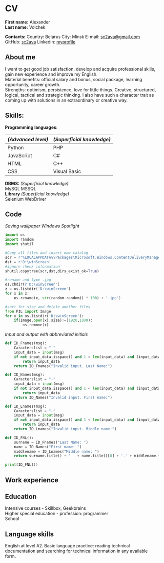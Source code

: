 # CV

**First name:**    Alexander  
**Last name:**    Volchek

**Contacts:** 
Country: Belarus
City: Minsk
E-mail: [sc2ava@gmail.com](https://gmail.com)  
GitHub: [sc2ava](https://github.com/sc2ava)
Linkedin: [myprofile](https://www.linkedin.com/in/alexander-volchek-o/)  

## **About me**  
I want to get good job satisfaction, develop and acquire professional skills, gain new experience and improve my English.  
Material benefits: official salary and bonus, social package, learning opportunity, career growth.  
Strengths: optimism, persistence, love for little things.
Creative, structured, logical, tactical and strategic thinking.
I also have such a character trait as coming up with solutions in an extraordinary or creative way.  

## **Skills:**
**Programming languages:**  
  

|*(Advanced level)* |*(Superficial knowledge)*|
|-------------------|-------------------------|
|Python             |PHP                      |
|JavaScript         |C#                       | 
|HTML               |C++                      |   
|CSS                |Visual Basic             |     
  
**DBMS:** *(Superficial knowledge)*    
MySQL
MSSQL  
**Library** *(Superficial knowledge)*    
Selenium WebDriver  

## **Code** 

*Saving wallpaper Windows Spotlight*

```Python
import os
import random
import shutil

#Copy all files and insert new catalog
scr = r'%LOCALAPPDATA%\Packages\Microsoft.Windows.ContentDeliveryManager_cw5n1h2txyewy\LocalState\Assets'
dst = r'D:\winScreen'
#ignore check information
shutil.copytree(scr,dst,dirs_exist_ok=True)

#rename and type .jpg
os.chdir(r'D:\winScreen')
z = os.listdir('D:\winScreen')
for x in z:
    os.rename(x, str(random.random() * 100) + '.jpg')

#sort for size and delete another files 
from PIL import Image
for x in os.listdir('D:\winScreen'):
    if(Image.open(x).size)!=(1920,1080):
        os.remove(x)
``` 

*Input and output with abbreviated initials*

```Python
def ID_Fnames(msg):
    Caracterslist = "-"
    input_data = input(msg)
    if not input_data.isspace() and 1 < len(input_data) and (input_data.isalpha() or any(c in input_data for c in Caracterslist)):
        return input_data
    return ID_Fnames("Invalid input. Last Name:")

def ID_Names(msg):
    Caracterslist = "-"
    input_data = input(msg)
    if not input_data.isspace() and 1 < len(input_data) and (input_data.isalpha() or any(c in input_data for c in Caracterslist)):
        return input_data
    return ID_Names("Invalid input. First name:")

def ID_Lnames(msg):
    Caracterslist = "-"
    input_data = input(msg)
    if not input_data.isspace() and 1 < len(input_data) and (input_data.isalpha() or any(c in input_data for c in Caracterslist)):
        return input_data
    return ID_Lnames("Invalid input. Middle name:")

def ID_FNL():
    surname = ID_Fnames("Last Name: ")
    name = ID_Names("First name: ")
    middlename = ID_Lnames("Middle name: ")
    return surname.title() + ' ' + name.title()[0] + '.' + middlename.title()[0]+'.'

print(ID_FNL())
```

## **Work experience**  

## **Education**  
Intensive courses - Skillbox, Geekbrains  
Higher special education - profession: programmer  
School
## **Language skills**  
English at level A2. Basic language practice: reading technical documentation and searching for technical information in any available form.